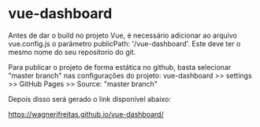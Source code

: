 # vue-dashboard

Antes de dar o build no projeto Vue, é necessário adicionar ao arquivo vue.config.js o parâmetro 
publicPath: '/vue-dashboard'. Este deve ter o mesmo nome do seu repositorio do git.

Para publicar o projeto de forma estática no github, basta selecionar 
"master branch" nas configurações do projeto: vue-dashboard >> settings >> GitHub Pages >> Source: "master branch"

Depois disso será gerado o link disponível abaixo:

https://wagnerjfreitas.github.io/vue-dashboard/
